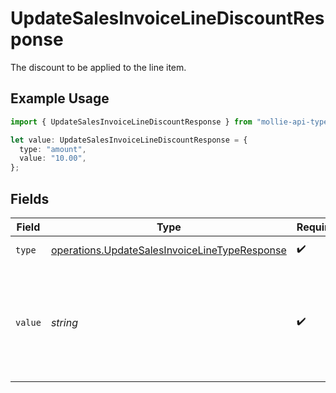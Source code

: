 # UpdateSalesInvoiceLineDiscountResponse

The discount to be applied to the line item.

## Example Usage

```typescript
import { UpdateSalesInvoiceLineDiscountResponse } from "mollie-api-typescript/models/operations";

let value: UpdateSalesInvoiceLineDiscountResponse = {
  type: "amount",
  value: "10.00",
};
```

## Fields

| Field                                                                                                          | Type                                                                                                           | Required                                                                                                       | Description                                                                                                    | Example                                                                                                        |
| -------------------------------------------------------------------------------------------------------------- | -------------------------------------------------------------------------------------------------------------- | -------------------------------------------------------------------------------------------------------------- | -------------------------------------------------------------------------------------------------------------- | -------------------------------------------------------------------------------------------------------------- |
| `type`                                                                                                         | [operations.UpdateSalesInvoiceLineTypeResponse](../../models/operations/updatesalesinvoicelinetyperesponse.md) | :heavy_check_mark:                                                                                             | The type of discount.                                                                                          | amount                                                                                                         |
| `value`                                                                                                        | *string*                                                                                                       | :heavy_check_mark:                                                                                             | A string containing an exact monetary amount in the given currency, or the percentage.                         | 10.00                                                                                                          |